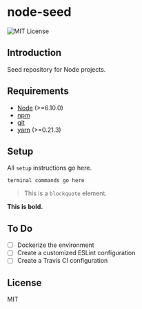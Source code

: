 # node-seed

<!-- Start: Badges section -->
![MIT License][license-badge]
<!-- End: Badges section -->

## Introduction

Seed repository for Node projects.

## Requirements

- [Node][node] (>=6.10.0)
- [npm][npm]
- [git][git]
- [yarn][yarn] (>=0.21.3)

## Setup

All `setup` instructions go here.

```
terminal commands go here
```

> This is a `blockquote` element.

**This is bold.**

## To Do

- [ ] Dockerize the environment
- [ ] Create a customized ESLint configuration
- [ ] Create a Travis CI configuration

## License

MIT

<!-- Start: URL section -->
[node]: https://nodejs.org
[npm]: https://www.npmjs.com/
[git]: https://git-scm.com/
[yarn]: https://yarnpkg.com/
[license-badge]: https://img.shields.io/github/license/danielasy/node-seed.svg
<!-- End: URL section -->
